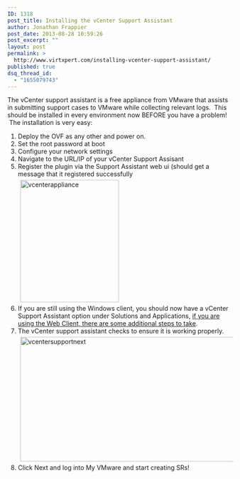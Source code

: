 ```yaml
---
ID: 1318
post_title: Installing the vCenter Support Assistant
author: Jonathan Frappier
post_date: 2013-08-28 10:59:26
post_excerpt: ""
layout: post
permalink: >
  http://www.virtxpert.com/installing-vcenter-support-assistant/
published: true
dsq_thread_id:
  - "1655079743"
---
```

The vCenter support assistant is a free appliance from VMware that assists in submitting support cases to VMware while collecting relevant logs.  This should be installed in every environment now BEFORE you have a problem!  The installation is very easy:
<ol>
	<li>Deploy the OVF as any other and power on.</li>
	<li>Set the root password at boot</li>
	<li>Configure your network settings</li>
	<li>Navigate to the URL/IP of your vCenter Support Assisant</li>
	<li>Register the plugin via the Support Assistant web ui (should get a message that it registered successfully<a href="http://www.virtxpert.com/wp-content/uploads/2013/08/vcenterappliance.png"><img class="aligncenter size-full wp-image-1319" style="margin: 5px;" alt="vcenterappliance" src="http://www.virtxpert.com/wp-content/uploads/2013/08/vcenterappliance.png" width="222" height="276" /></a></li>
	<li>If you are still using the Windows client, you should now have a vCenter Support Assistant option under Solutions and Applications, <a href="http://www.virtxpert.com/vcenter-support-assistant-web-client-access/">if you are using the Web Client, there are some additional steps to take</a>.</li>
	<li>The vCenter support assistant checks to ensure it is working properly. <a href="http://www.virtxpert.com/wp-content/uploads/2013/08/vcentersupportnext.png"><img class="aligncenter  wp-image-1320" style="margin: 5px;" alt="vcentersupportnext" src="http://www.virtxpert.com/wp-content/uploads/2013/08/vcentersupportnext.png" width="634" height="281" /></a></li>
	<li>Click Next and log into My VMware and start creating SRs!</li>
</ol>